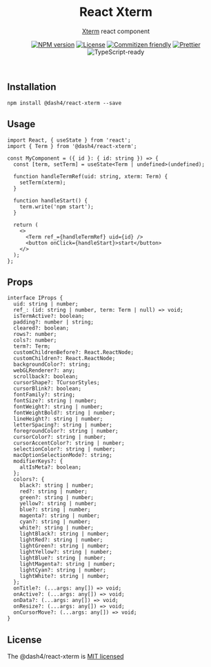 
<div align="center">
<h1>React Xterm</h1>

[Xterm](https://github.com/xtermjs/xterm.js) react component
<br />

[![NPM version](https://badge.fury.io/js/%40dash4%2Freact-xterm.svg)](https://www.npmjs.com/package/@dash4/react-xterm)
[![License](https://img.shields.io/badge/license-MIT-green.svg)](http://opensource.org/licenses/MIT) [![Commitizen friendly](https://img.shields.io/badge/commitizen-friendly-brightgreen.svg)](http://commitizen.github.io/cz-cli/) [![Prettier](https://img.shields.io/badge/Code%20Style-Prettier-green.svg)](https://github.com/prettier/prettier) 
![TypeScript-ready](https://img.shields.io/npm/types/@dash4/react-xterm.svg)

<br />
</div>

## Installation

```shell
npm install @dash4/react-xterm --save
```

## Usage

```tsx
import React, { useState } from 'react';
import { Term } from '@dash4/react-xterm';

const MyComponent = ({ id }: { id: string }) => {
  const [term, setTerm] = useState<Term | undefined>(undefined);

  function handleTermRef(uid: string, xterm: Term) {
    setTerm(xterm);
  }

  function handleStart() {
    term.write('npm start');
  }

  return (
    <>
      <Term ref_={handleTermRef} uid={id} />
      <button onClick={handleStart}>start</button>
    </>
  );
};
```

## Props

```tsx
interface IProps {
  uid: string | number;
  ref_: (id: string | number, term: Term | null) => void;
  isTermActive?: boolean;
  padding?: number | string;
  cleared?: boolean;
  rows?: number;
  cols?: number;
  term?: Term;
  customChildrenBefore?: React.ReactNode;
  customChildren?: React.ReactNode;
  backgroundColor?: string;
  webGLRenderer?: any;
  scrollback?: boolean;
  cursorShape?: TCursorStyles;
  cursorBlink?: boolean;
  fontFamily?: string;
  fontSize?: string | number;
  fontWeight?: string | number;
  fontWeightBold?: string | number;
  lineHeight?: string | number;
  letterSpacing?: string | number;
  foregroundColor?: string | number;
  cursorColor?: string | number;
  cursorAccentColor?: string | number;
  selectionColor?: string | number;
  macOptionSelectionMode?: string;
  modifierKeys?: {
    altIsMeta?: boolean;
  };
  colors?: {
    black?: string | number;
    red?: string | number;
    green?: string | number;
    yellow?: string | number;
    blue?: string | number;
    magenta?: string | number;
    cyan?: string | number;
    white?: string | number;
    lightBlack?: string | number;
    lightRed?: string | number;
    lightGreen?: string | number;
    lightYellow?: string | number;
    lightBlue?: string | number;
    lightMagenta?: string | number;
    lightCyan?: string | number;
    lightWhite?: string | number;
  };
  onTitle?: (...args: any[]) => void;
  onActive?: (...args: any[]) => void;
  onData?: (...args: any[]) => void;
  onResize?: (...args: any[]) => void;
  onCursorMove?: (...args: any[]) => void;
}
```

## License

The @dash4/react-xterm is [MIT licensed](./LICENSE)
